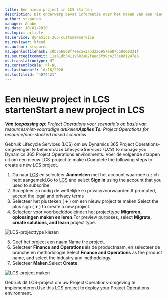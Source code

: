 ```yaml
---
title: Een nieuw project in LCS starten
description: Dit onderwerp bevat informatie over het maken van een nieuw project in LCS voor uw Project Operations-omgeving.
author: stsporen
manager: Annbe
ms.date: 10/01/2020
ms.topic: article
ms.service: dynamics-365-customerservice
ms.reviewer: kfend
ms.author: stsporen
ms.openlocfilehash: c0b756068f7eec5e3abd326957ee07cb0d00331f
ms.sourcegitcommit: 11a61db54119503e82faec5f99c4273e8d1247e5
ms.translationtype: HT
ms.contentlocale: nl-NL
ms.lasthandoff: 10/16/2020
ms.locfileid: "4074421"
---
```

# <a name="start-a-new-project-in-lcs"></a><span data-ttu-id="8b2f1-103">Een nieuw project in LCS starten</span><span class="sxs-lookup"><span data-stu-id="8b2f1-103">Start a new project in LCS</span></span>

<span data-ttu-id="8b2f1-104">_**Van toepassing op:** Project Operations voor scenario's op basis van resources/niet-voorradige artikelen_</span><span class="sxs-lookup"><span data-stu-id="8b2f1-104">_**Applies To:** Project Operations for resource/non-stocked based scenarios_</span></span>

<span data-ttu-id="8b2f1-105">Gebruik Lifecycle Services (LCS) om uw Dynamics 365 Project Operations-omgevingen te beheren.</span><span class="sxs-lookup"><span data-stu-id="8b2f1-105">Use Lifecycle Services (LCS) to manage you Dynamics 365 Project Operations environments.</span></span> <span data-ttu-id="8b2f1-106">Voer de volgende stappen uit om een nieuw LCS-project te maken.</span><span class="sxs-lookup"><span data-stu-id="8b2f1-106">Complete the following steps to create a new LCS project.</span></span>

1. <span data-ttu-id="8b2f1-107">Ga naar [LCS](https://lcs.dynamics.com/Logon/Index) en selecteer **Aanmelden** met het account waarmee u zich hebt aangemeld.</span><span class="sxs-lookup"><span data-stu-id="8b2f1-107">Go to [LCS](https://lcs.dynamics.com/Logon/Index) and select **Sign in** using the account that you used to subscribe.</span></span>
2. <span data-ttu-id="8b2f1-108">Accepteer zo nodig de wettelijke en privacyvoorwaarden.</span><span class="sxs-lookup"><span data-stu-id="8b2f1-108">If prompted, accept the legal and privacy terms.</span></span>
3. <span data-ttu-id="8b2f1-109">Selecteer het plusteken ( **+** ) om een nieuw project te maken.</span><span class="sxs-lookup"><span data-stu-id="8b2f1-109">Select the plus sign ( **+** ) to create a new project.</span></span>
4. <span data-ttu-id="8b2f1-110">Selecteer voor voorbeelddoeleinden het projecttype **Migreren, oplossingen maken en leren**.</span><span class="sxs-lookup"><span data-stu-id="8b2f1-110">For preview purposes, select **Migrate, create solutions, and learn** project type.</span></span>

  ![LCS-projecttype kiezen](./media/create-lcs-1.png)

5. <span data-ttu-id="8b2f1-112">Geef het project een naam.</span><span class="sxs-lookup"><span data-stu-id="8b2f1-112">Name the project.</span></span> 
6. <span data-ttu-id="8b2f1-113">Selecteer **Finance and Operations** als de productnaam, en selecteer de branche en methodologie.</span><span class="sxs-lookup"><span data-stu-id="8b2f1-113">Select **Finance and Operations** as the product name, and select the industry and methodology.</span></span> 
7. <span data-ttu-id="8b2f1-114">Selecteer **Maken**.</span><span class="sxs-lookup"><span data-stu-id="8b2f1-114">Select **Create**.</span></span>

![LCS-project maken](./media/create-lcs-2.png)

<span data-ttu-id="8b2f1-116">Gebruik dit LCS-project om uw Project Operations-omgeving te implementeren.</span><span class="sxs-lookup"><span data-stu-id="8b2f1-116">Use this LCS project to deploy your Project Operations environment.</span></span>

